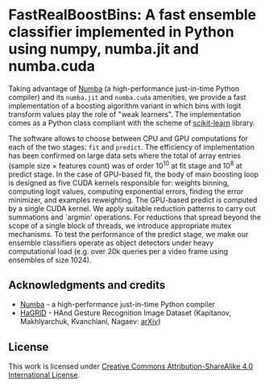 # FastRealBoostBins: A fast ensemble classifier implemented in Python using numpy, numba.jit and numba.cuda

Taking advantage of [Numba](https://numba.pydata.org/) (a high-performance just-in-time Python compiler) 
and its `numba.jit` and `numba.cuda` amenities, we provide a fast implementation of a boosting algorithm variant 
in which bins with logit transform values play the role of "weak learners". 
The implementation comes as a Python class compliant with the scheme of [scikit-learn](https://scikit-learn.org) library. 

The software allows to choose between CPU and GPU computations for each of the two stages: `fit` and `predict`. 
The efficiency of implementation has been confirmed on large data sets where the total of array entries (sample size $\times$ features count) was of 
order $10^{10}$ at fit stage and $10^{8}$ at predict stage. In the case of GPU-based fit, the body of 
main boosting loop is designed as five CUDA kernels responsible for: weights binning, 
computing logit values, computing exponential errors, finding the error minimizer, and examples reweighting.
The GPU-based predict is computed by a single CUDA kernel. 
We apply suitable reduction patterns to carry out summations and `argmin' operations. For reductions 
that spread beyond the scope of a single block of threads, we introduce appropriate mutex mechanisms. 
To test the performance of the predict stage, we make our ensemble classifiers operate as object 
detectors under heavy computational load (e.g. over 20k queries per a video frame using ensembles of size 1024).

## Acknowledgments and credits
- [Numba](https://numba.pydata.org) - a high-performance just-in-time Python compiler
- [HaGRID](https://github.com/hukenovs/hagrid) - HAnd Gesture Recognition Image Dataset (Kapitanov, Makhlyarchuk, Kvanchiani, Nagaev: [arXiv](https://arxiv.org/abs/2206.08219))

## License
This work is licensed under <a rel="license" href="http://creativecommons.org/licenses/by-sa/4.0/">Creative Commons Attribution-ShareAlike 4.0 International License</a>.
